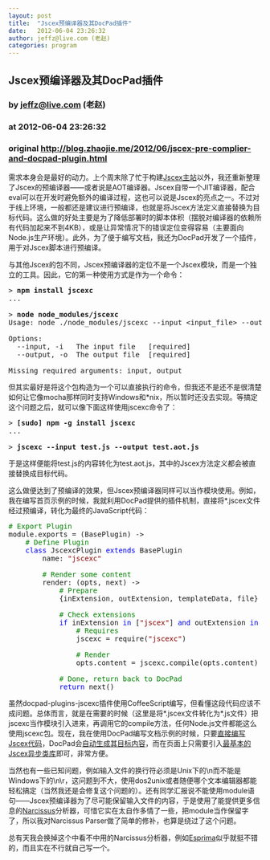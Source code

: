 ```yaml
---
layout: post
title:  "Jscex预编译器及其DocPad插件"
date:   2012-06-04 23:26:32
author: jeffz@live.com (老赵)
categories: program
---
```


## Jscex预编译器及其DocPad插件
### by jeffz@live.com (老赵)
### at 2012-06-04 23:26:32
### original <http://blog.zhaojie.me/2012/06/jscex-pre-complier-and-docpad-plugin.html>

<p>需求本身会是最好的动力。上个周末除了忙于构建<a href="http://jscex.info/">Jscex主站</a>以外，我还重新整理了Jscex的预编译器——或者说是AOT编译器。Jscex自带一个JIT编译器，配合eval可以在开发时避免额外的编译过程，这也可以说是Jscex的亮点之一。不过对于线上环境，一般都还是建议进行预编译，也就是将Jscex方法定义直接替换为目标代码。这么做的好处主要是为了降低部署时的脚本体积（摆脱对编译器的依赖所有代码加起来不到4KB），或是让异常情况下的错误定位变得容易（主要面向Node.js生产环境）。此外，为了便于编写文档，我还为DocPad开发了一个插件，用于对Jscex脚本进行预编译。</p>

<p>与其他Jscex的包不同，Jscex预编译器的定位不是一个Jscex模块，而是一个独立的工具。因此，它的第一种使用方式是作为一个命令：</p>

<pre>&gt; <strong>npm install jscexc</strong>
...

&gt; <strong>node node_modules/jscexc</strong>
Usage: node ./node_modules/jscexc --input &lt;input_file&gt; --output &lt;output_file&gt;

Options:
  --input, -i   The input file   [required]
  --output, -o  The output file  [required]

Missing required arguments: input, output</pre>

<p>但其实最好是将这个包构造为一个可以直接执行的命令，但我还不是还不是很清楚如何让它像mocha那样同时支持Windows和*nix，所以暂时还没去实现。等搞定这个问题之后，就可以像下面这样使用jscexc命令了：</p>

<pre>&gt; <strong>[sudo] npm -g install jscexc</strong>
...

&gt; <strong>jscexc --input test.js --output test.aot.js</strong></pre>

<p>于是这样便能将test.js的内容转化为test.aot.js，其中的Jscex方法定义都会被直接替换成目标代码。</p>

<p>这么做便达到了预编译的效果，但Jscex预编译器同样可以当作模块使用。例如，我在编写首页示例的时候，我就利用DocPad提供的插件机制，直接将*.jscex文件经过预编译，转化为最终的JavaScript代码：</p>

<pre><span style="color:green"># Export Plugin</span>
module.exports = (BasePlugin) -&gt;
    <span style="color:green"># Define Plugin</span>
    <span style="color:blue">class</span> JscexcPlugin <span style="color:blue">extends</span> BasePlugin
        name: <span style="color:darkred">&quot;jscexc&quot;</span>
        
        <span style="color:green"># Render some content</span>
        render: (opts, next) -&gt;
            <span style="color:green"># Prepare</span>
            {inExtension, outExtension, templateData, file} = opts

            <span style="color:green"># Check extensions</span>
            <span style="color:blue">if</span> inExtension <span style="color:blue">in</span> [<span style="color:darkred">&quot;jscex&quot;</span>] <span style="color:blue">and</span> outExtension <span style="color:blue">in</span> [<span style="color:darkred">&quot;js&quot;</span>]
                <span style="color:green"># Requires</span>
                jscexc = require(<span style="color:darkred">&quot;jscexc&quot;</span>)

                <span style="color:green"># Render</span>
                opts.content = jscexc.compile(opts.content)

            <span style="color:green"># Done, return back to DocPad</span>
            <span style="color:blue">return</span> next()</pre>

<p>虽然docpad-plugins-jscexc插件使用CoffeeScript编写，但看懂这段代码应该不成问题。总体而言，就是在需要的时候（这里是将*.jscex文件转化为*.js文件）把jscexc当作模块引入进来，再调用它的compile方法，任何Node.js文件都能这么使用jscexc包。现在，我在使用DocPad编写文档示例的时候，只要<a href="https://github.com/JeffreyZhao/jscex/blob/master/doc/src/documents/scripts/sorting-animations.js.jscex">直接编写Jscex代码</a>，DocPad会<a href="https://github.com/jscex/jscex.github.com/blob/master/scripts/sorting-animations.js">自动生成其目标内容</a>，而在页面上只需要引入<a href="https://github.com/jscex/jscex.github.com/blob/master/scripts/jscex-async.bundle.min.js">最基本的Jscex异步类库</a>即可，非常方便。</p>

<p>当然也有一些已知问题，例如输入文件的换行符必须是Unix下的\n而不能是Windows下的\n\r，这问题到不大，使用dos2unix或者随便哪个文本编辑器都能轻松搞定（当然我还是会修复这个问题的）。还有同学汇报说不能使用module语句——Jscex预编译器为了尽可能保留输入文件的内容，于是使用了能提供更多信息的<a href="https://github.com/mozilla/narcissus">Narcissus</a>分析器，可惜它实在太自作多情了一些，把module当作保留字了，所以我对Narcissus Parser做了简单的修补，也算是绕过了这个问题。</p>

<p>总有天我会换掉这个中看不中用的Narcissus分析器，例如<a href="http://esprima.org/">Esprima</a>似乎就挺不错的，而且实在不行就自己写一个。</p>
